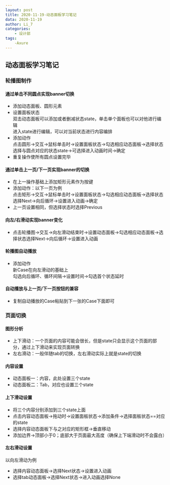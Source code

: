 ```yaml
---
layout: post
title: 2020-11-19-动态面板学习笔记  
data: 2020-11-19
author: Li_7
categories:
    - 设计部
tags:
    -Axure
---
```

## 动态面板学习笔记  

### 轮播图制作  
 

#### 通过单击不同圆点实现banner切换  
+ 添加动态面板、圆形元素  
+ 设置面板状态  
双击动态面板可以添加或者删减状态state，单击单个面板也可以对他进行编辑  
进入state进行编辑，可以对当前状态进行内容编排  
+ 添加动作  
点击圆形->交互->鼠标单击时->设置面板状态->勾选相应动态面板->选择状态选择与圆点对应的状态state->可选择进入动画时间->确定  
+ 重复操作使所有圆点设置完毕  

#### 通过单击上一页/下一页实现banner的切换  
+ 在上一操作基础上添加矩形元素作为按键  
+ 添加动作：以下一页为例  
点击矩形->交互->鼠标单击时->设置面板状态->勾选相应动态面板->选择状态选择Next->向后循环->设置进入动画->确定  
+ 上一页设置相同，但选择状态时选择Previous  

#### 向左/右滑动实现banner变化  
+ 点击轮播图->交互->向左滑动结束时->设置动态面板->勾选相应动态面板->选择状态选择Next->向后循环->设置进入动画    

#### 轮播图自动播放  
+ 添加动作  
新Case在向左滑动的基础上  
勾选向后循环、循环间隔->设置时间->勾选首个状态延时  

#### 自动播放与上一页/下一页按钮的兼容  
+ 复制自动播放的Case粘贴到下一张的Case下面即可  


### 页面切换  

#### 图形分析  
+ 上下滑动：一个页面的内容可能会很长，但是state只会显示这个页面的部分，通过上下滑动来实现页面转换  
+ 左右滑动：一般伴随tab的切换，左右滑动实际上就是state的切换  

#### 内容设置  
+ 动态面板一：内容，此处设置三个state  
+ 动态面板二：Tab，对应也设置三个state  

#### 上下滑动设置  
+ 将三个内容分别添加到三个state上面  
+ 点击内容动态面板->拖动时->设置面板状态->添加条件->选择面板状态==对应的state    
+ 选择内容动态面板下与之对应的矩形框->垂直移动  
+ 添加边界->顶部小于0；底部大于页面最大高度（确保上下端滑动时不会露白）  

#### 左右滑动设置  
以向左滑动为例  
+ 选择内容动态面板->选择Next状态->设置进入动画  
+ 选择tab动态面板->选择Next状态->进入动画选择None  